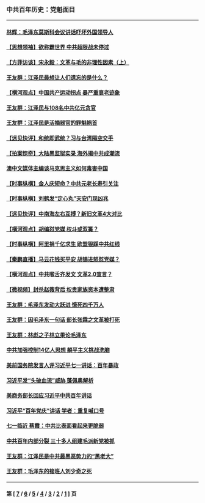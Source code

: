 ### 中共百年历史：党魁面目
---
#### [林辉：毛泽东莫斯科会议讲话吓坏外国领导人](../../pages/nf1176107/n13917931.md?03050430) 
#### [【思想领袖】欲称霸世界 中共超限战未停过](../../pages/nf1176107/n13745142.md?03050430) 
#### [【方菲访谈】宋永毅：文革与毛的非理性因素（上）](../../pages/nf1176107/n13469956.md?03050430) 
#### [王友群：江泽民最想让人们遗忘的是什么？](../../pages/nf1176107/n13408949.md?03050430) 
#### [【横河观点】中国共产运动拐点 暴严重衰老迹象](../../pages/nf1176107/n13388333.md?03050430) 
#### [王友群：江泽民与108名中共亿元贪官](../../pages/nf1176107/n13352358.md?03050430) 
#### [王友群：江泽民是活摘器官的罪魁祸首](../../pages/nf1176107/n13336903.md?03050430) 
#### [【远见快评】和统即武统？习与台湾隔空交手](../../pages/nf1176107/n13297739.md?03050430) 
#### [【拍案惊奇】大陆黑监狱实录 海外揭中共成潮流](../../pages/nf1176107/n13288853.md?03050430) 
#### [澳中文媒体主编谈马克思主义如何毒害中国](../../pages/nf1176107/n13257387.md?03050430) 
#### [【时事纵横】金人庆短命？中共元老长寿引关注](../../pages/nf1176107/n13217934.md?03050430) 
#### [【时事纵横】刘鹤发“定心丸”天安门现凶兆](../../pages/nf1176107/n13215416.md?03050430) 
#### [【远见快评】中南海左右互搏？新旧文革4大对比](../../pages/nf1176107/n13214745.md?03050430) 
#### [【横河观点】胡编怼党媒 权斗或双簧？](../../pages/nf1176107/n13210864.md?03050430) 
#### [【时事纵横】阿里捐千亿求生 欧盟狠踩中共红线](../../pages/nf1176107/n13206431.md?03050430) 
#### [【秦鹏直播】马云花钱买平安 胡锡进怒怼党媒？](../../pages/nf1176107/n13206392.md?03050430) 
#### [【横河观点】中共喉舌齐发文 文革2.0宣言？](../../pages/nf1176107/n13201248.md?03050430) 
#### [【微视频】封杀赵薇背后 权贵家族资本遭整肃](../../pages/nf1176107/n13197798.md?03050430) 
#### [王友群：毛泽东发动大跃进 饿死四千万人](../../pages/nf1176107/n13177158.md?03050430) 
#### [王友群：因毛泽东一句话 部长张霖之文革被打死](../../pages/nf1176107/n13161711.md?03050430) 
#### [王友群：林彪之子林立果论毛泽东](../../pages/nf1176107/n13128622.md?03050430) 
#### [中共加强控制14亿人思想 躺平主义挑战洗脑](../../pages/nf1176107/n13094299.md?03050430) 
#### [美前国务院发言人评习近平七一讲话：百年暴政](../../pages/nf1176107/n13066986.md?03050430) 
#### [习近平发“头破血流”威胁 蓬佩奥解析](../../pages/nf1176107/n13063604.md?03050430) 
#### [美商务部长回应习近平中共百年讲话](../../pages/nf1176107/n13062903.md?03050430) 
#### [习近平“百年党庆”讲话 学者：重复喊口号](../../pages/nf1176107/n13061411.md?03050430) 
#### [七一临近 蔡霞：中共比表面看起来更脆弱](../../pages/nf1176107/n13056418.md?03050430) 
#### [中共百年内部分裂 三十多人组建毛派新党被抓](../../pages/nf1176107/n13044023.md?03050430) 
#### [王友群：江泽民是中共最黑恶势力的“黑老大”](../../pages/nf1176107/n13022180.md?03050430) 
#### [王友群：毛泽东的接班人刘少奇之死](../../pages/nf1176107/n12991772.md?03050430) 

---
#### 第 [ [7](./7.md?03050430) / [6](./6.md?03050430) / [5](./5.md?03050430) / [4](./4.md?03050430) / [3](./3.md?03050430) / [2](./2.md?03050430) / [1](./1.md?03050430) ] 页
